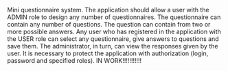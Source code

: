 Mini questionnaire system.
The application should allow a user with the ADMIN role to design any number of questionnaires.
The questionnaire can contain any number of questions. The question can contain from two or more possible answers.
Any user who has registered in the application with the USER role can select any questionnaire, give answers to questions and save them.
The administrator, in turn, can view the responses given by the user. It is necessary to protect the application with authorization (login, password and specified roles).
IN WORK!!!!!!!!!!!
